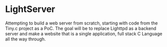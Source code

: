 # LightServer
Attempting to build a web server from scratch, starting with code from the Tiny.c project as a PoC. The goal will be to replace Lighttpd as a backend server and make a website that is a single application, full stack C Language all the way through.
